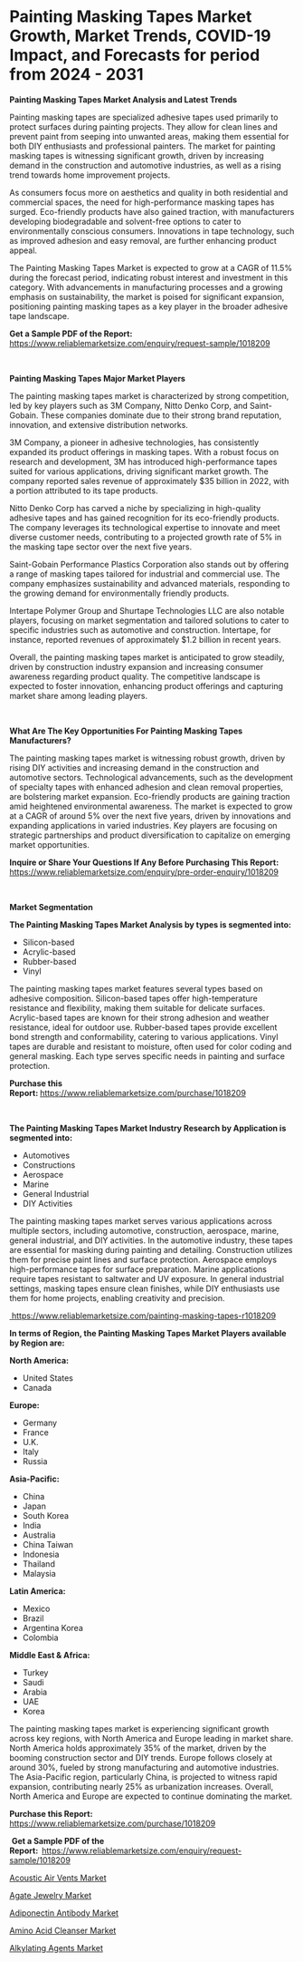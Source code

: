 <p><h1>Painting Masking Tapes Market Growth, Market Trends, COVID-19 Impact, and Forecasts for period from 2024 - 2031</h1></p><p><strong>Painting Masking Tapes Market Analysis and Latest Trends</strong></p>
<p><p>Painting masking tapes are specialized adhesive tapes used primarily to protect surfaces during painting projects. They allow for clean lines and prevent paint from seeping into unwanted areas, making them essential for both DIY enthusiasts and professional painters. The market for painting masking tapes is witnessing significant growth, driven by increasing demand in the construction and automotive industries, as well as a rising trend towards home improvement projects. </p><p>As consumers focus more on aesthetics and quality in both residential and commercial spaces, the need for high-performance masking tapes has surged. Eco-friendly products have also gained traction, with manufacturers developing biodegradable and solvent-free options to cater to environmentally conscious consumers. Innovations in tape technology, such as improved adhesion and easy removal, are further enhancing product appeal. </p><p>The Painting Masking Tapes Market is expected to grow at a CAGR of 11.5% during the forecast period, indicating robust interest and investment in this category. With advancements in manufacturing processes and a growing emphasis on sustainability, the market is poised for significant expansion, positioning painting masking tapes as a key player in the broader adhesive tape landscape.</p></p>
<p><strong>Get a Sample PDF of the Report:&nbsp;</strong> <a href="https://www.reliablemarketsize.com/enquiry/request-sample/1018209?utm_campaign=1103&utm_medium=2&utm_source=Github&utm_content=ia&utm_term=26122024&utm_id=painting-masking-tapes">https://www.reliablemarketsize.com/enquiry/request-sample/1018209</a></p>
<p>&nbsp;</p>
<p><strong>Painting Masking Tapes Major Market Players</strong></p>
<p><p>The painting masking tapes market is characterized by strong competition, led by key players such as 3M Company, Nitto Denko Corp, and Saint-Gobain. These companies dominate due to their strong brand reputation, innovation, and extensive distribution networks.</p><p>3M Company, a pioneer in adhesive technologies, has consistently expanded its product offerings in masking tapes. With a robust focus on research and development, 3M has introduced high-performance tapes suited for various applications, driving significant market growth. The company reported sales revenue of approximately $35 billion in 2022, with a portion attributed to its tape products.</p><p>Nitto Denko Corp has carved a niche by specializing in high-quality adhesive tapes and has gained recognition for its eco-friendly products. The company leverages its technological expertise to innovate and meet diverse customer needs, contributing to a projected growth rate of 5% in the masking tape sector over the next five years.</p><p>Saint-Gobain Performance Plastics Corporation also stands out by offering a range of masking tapes tailored for industrial and commercial use. The company emphasizes sustainability and advanced materials, responding to the growing demand for environmentally friendly products.</p><p>Intertape Polymer Group and Shurtape Technologies LLC are also notable players, focusing on market segmentation and tailored solutions to cater to specific industries such as automotive and construction. Intertape, for instance, reported revenues of approximately $1.2 billion in recent years.</p><p>Overall, the painting masking tapes market is anticipated to grow steadily, driven by construction industry expansion and increasing consumer awareness regarding product quality. The competitive landscape is expected to foster innovation, enhancing product offerings and capturing market share among leading players.</p></p>
<p>&nbsp;</p>
<p><strong>What Are The Key Opportunities For Painting Masking Tapes Manufacturers?</strong></p>
<p><p>The painting masking tapes market is witnessing robust growth, driven by rising DIY activities and increasing demand in the construction and automotive sectors. Technological advancements, such as the development of specialty tapes with enhanced adhesion and clean removal properties, are bolstering market expansion. Eco-friendly products are gaining traction amid heightened environmental awareness. The market is expected to grow at a CAGR of around 5% over the next five years, driven by innovations and expanding applications in varied industries. Key players are focusing on strategic partnerships and product diversification to capitalize on emerging market opportunities.</p></p>
<p><strong>Inquire or Share Your Questions If Any Before Purchasing This Report:</strong> <a href="https://www.reliablemarketsize.com/enquiry/pre-order-enquiry/1018209?utm_campaign=1103&utm_medium=2&utm_source=Github&utm_content=ia&utm_term=26122024&utm_id=painting-masking-tapes">https://www.reliablemarketsize.com/enquiry/pre-order-enquiry/1018209</a></p>
<p>&nbsp;</p>
<p><strong>Market Segmentation</strong></p>
<p><strong>The Painting Masking Tapes Market Analysis by types is segmented into:</strong></p>
<p><ul><li>Silicon-based</li><li>Acrylic-based</li><li>Rubber-based</li><li>Vinyl</li></ul></p>
<p><p>The painting masking tapes market features several types based on adhesive composition. Silicon-based tapes offer high-temperature resistance and flexibility, making them suitable for delicate surfaces. Acrylic-based tapes are known for their strong adhesion and weather resistance, ideal for outdoor use. Rubber-based tapes provide excellent bond strength and conformability, catering to various applications. Vinyl tapes are durable and resistant to moisture, often used for color coding and general masking. Each type serves specific needs in painting and surface protection.</p></p>
<p><strong>Purchase this Report:&nbsp;</strong><a href="https://www.reliablemarketsize.com/purchase/1018209?utm_campaign=1103&utm_medium=2&utm_source=Github&utm_content=ia&utm_term=26122024&utm_id=painting-masking-tapes">https://www.reliablemarketsize.com/purchase/1018209</a></p>
<p>&nbsp;</p>
<p><strong>The Painting Masking Tapes Market Industry Research by Application is segmented into:</strong></p>
<p><ul><li>Automotives</li><li>Constructions</li><li>Aerospace</li><li>Marine</li><li>General Industrial</li><li>DIY Activities</li></ul></p>
<p><p>The painting masking tapes market serves various applications across multiple sectors, including automotive, construction, aerospace, marine, general industrial, and DIY activities. In the automotive industry, these tapes are essential for masking during painting and detailing. Construction utilizes them for precise paint lines and surface protection. Aerospace employs high-performance tapes for surface preparation. Marine applications require tapes resistant to saltwater and UV exposure. In general industrial settings, masking tapes ensure clean finishes, while DIY enthusiasts use them for home projects, enabling creativity and precision.</p></p>
<p><a href="https://www.reliablemarketsize.com/painting-masking-tapes-r1018209?utm_campaign=1103&utm_medium=2&utm_source=Github&utm_content=ia&utm_term=26122024&utm_id=painting-masking-tapes">&nbsp;https://www.reliablemarketsize.com/painting-masking-tapes-r1018209</a></p>
<p><strong>In terms of Region, the Painting Masking Tapes Market Players available by Region are:</strong></p>
<p>
    <p> <strong> North America: </strong>
        <ul>
            <li>United States</li>
            <li>Canada</li>
        </ul>
        </p> 
    <p> <strong> Europe: </strong>
        <ul>
            <li>Germany</li>
            <li>France</li>
            <li>U.K.</li>
            <li>Italy</li>
            <li>Russia</li>
        </ul>
        </p> 
    <p> <strong> Asia-Pacific: </strong>
        <ul>
            <li>China</li>
            <li>Japan</li>
            <li>South Korea</li>
            <li>India</li>
            <li>Australia</li>
            <li>China Taiwan</li>
            <li>Indonesia</li>
            <li>Thailand</li>
            <li>Malaysia</li>
        </ul>
        </p> 
    <p> <strong> Latin America: </strong>
        <ul>
            <li>Mexico</li>
            <li>Brazil</li>
            <li>Argentina Korea</li>
            <li>Colombia</li>
        </ul>
        </p> 
    <p> <strong> Middle East & Africa: </strong>
        <ul>
            <li>Turkey</li>
            <li>Saudi</li>
            <li>Arabia</li>
            <li>UAE</li>
            <li>Korea</li>
        </ul>
    </p>
    </p>
<p><p>The painting masking tapes market is experiencing significant growth across key regions, with North America and Europe leading in market share. North America holds approximately 35% of the market, driven by the booming construction sector and DIY trends. Europe follows closely at around 30%, fueled by strong manufacturing and automotive industries. The Asia-Pacific region, particularly China, is projected to witness rapid expansion, contributing nearly 25% as urbanization increases. Overall, North America and Europe are expected to continue dominating the market.</p></p>
<p><strong>Purchase this Report: </strong><a href="https://www.reliablemarketsize.com/purchase/1018209?utm_campaign=1103&utm_medium=2&utm_source=Github&utm_content=ia&utm_term=26122024&utm_id=painting-masking-tapes">https://www.reliablemarketsize.com/purchase/1018209</a></p>
<p>&nbsp;<strong>Get a Sample PDF of the Report:&nbsp;&nbsp;</strong><a href="https://www.reliablemarketsize.com/enquiry/request-sample/1018209?utm_campaign=1103&utm_medium=2&utm_source=Github&utm_content=ia&utm_term=26122024&utm_id=painting-masking-tapes">https://www.reliablemarketsize.com/enquiry/request-sample/1018209</a></p>
<p><strong></strong></p>
<p><p><a href="https://www.linkedin.com/pulse/a-mkt-nova-vc8zf?utm_campaign=1103&utm_medium=2&utm_source=Github&utm_content=ia&utm_term=26122024&utm_id=painting-masking-tapes">Acoustic Air Vents Market</a></p><p><a href="https://www.linkedin.com/pulse/a-mkt-nova-vc8zf?utm_campaign=1103&utm_medium=2&utm_source=Github&utm_content=ia&utm_term=26122024&utm_id=painting-masking-tapes">Agate Jewelry Market</a></p><p><a href="https://www.linkedin.com/pulse/adiponectin-antibody-market-size-growing-cagr-84-from-2024-qqirf?utm_campaign=1103&utm_medium=2&utm_source=Github&utm_content=ia&utm_term=26122024&utm_id=painting-masking-tapes">Adiponectin Antibody Market</a></p><p><a href="https://www.linkedin.com/pulse/estimating-size-growth-potential-amino-acid-cleanser-market-7e9lf?utm_campaign=1103&utm_medium=2&utm_source=Github&utm_content=ia&utm_term=26122024&utm_id=painting-masking-tapes">Amino Acid Cleanser Market</a></p><p><a href="https://www.linkedin.com/pulse/comprehensive-alkylating-agents-market-report-projected-cagr-kgvyf?utm_campaign=1103&utm_medium=2&utm_source=Github&utm_content=ia&utm_term=26122024&utm_id=painting-masking-tapes">Alkylating Agents Market</a></p></p>